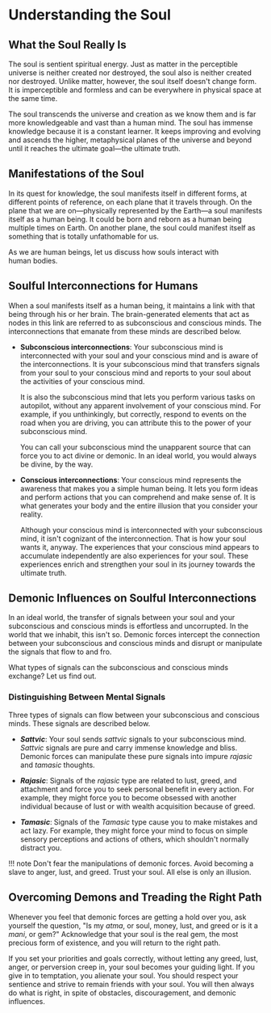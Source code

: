 # Understanding the&nbsp;Soul

## What the Soul Really&nbsp;Is

The soul is sentient spiritual energy. Just as matter in the perceptible universe is neither created nor destroyed, the soul also is neither created nor destroyed. Unlike matter, however, the soul itself doesn't change form. It is imperceptible and formless and can be everywhere in physical space at the same time.

The soul transcends the universe and creation as we know them and is far more knowledgeable and vast than a human mind. The soul has immense knowledge because it is a constant learner. It keeps improving and evolving and ascends the higher, metaphysical planes of the universe and beyond until it reaches the ultimate goal—the ultimate&nbsp;truth.

## Manifestations of the&nbsp;Soul

In its quest for knowledge, the soul manifests itself in different forms, at different points of reference, on each plane that it travels through. On the plane that we are on—physically represented by the Earth—a soul manifests itself as a human being. It could be born and reborn as a human being multiple times on Earth. On another plane, the soul could manifest itself as something that is totally unfathomable&nbsp;for&nbsp;us.

As we are human beings, let us discuss how souls interact with human&nbsp;bodies.

## Soulful Interconnections for&nbsp;Humans

When a soul manifests itself as a human being, it maintains a link with that being through his or her brain. The brain-generated elements that act as nodes in this link are referred to as subconscious and conscious minds. The interconnections that emanate from these minds are described&nbsp;below.

* **Subconscious interconnections**: Your subconscious mind is interconnected with your soul and your conscious mind and is aware of the interconnections. It is your subconscious mind that transfers signals from your soul to your conscious mind and reports to your soul about the activities of your conscious&nbsp;mind.  
  
    It is also the subconscious mind that lets you perform various tasks on autopilot, without any apparent involvement of your conscious mind. For example, if you unthinkingly, but correctly, respond to events on the road when you are driving, you can attribute this to the power of your subconscious&nbsp;mind.
    
    You can call your subconscious mind the unapparent source that can force you to act divine or demonic. In an ideal world, you would always be divine, by&nbsp;the&nbsp;way.
  
* **Conscious interconnections**: Your conscious mind represents the awareness that makes you a simple human being. It lets you form ideas and perform actions that you can comprehend and make sense of. It is what generates your body and the entire illusion that you consider your reality.
  
    Although your conscious mind is interconnected with your subconscious mind, it isn't cognizant of the interconnection. That is how your soul wants it, anyway. The experiences that your conscious mind appears to accumulate independently are also experiences for your soul. These experiences enrich and strengthen your soul in its journey towards the ultimate&nbsp;truth.

## Demonic Influences on Soulful Interconnections

In an ideal world, the transfer of signals between your soul and your subconscious and conscious minds is effortless and uncorrupted. In the world that we inhabit, this isn't so. Demonic forces intercept the connection between your subconscious and conscious minds and disrupt or manipulate the signals that flow to&nbsp;and&nbsp;fro.

What types of signals can the subconscious and conscious minds exchange? Let us find&nbsp;out.

### Distinguishing Between Mental Signals

Three types of signals can flow between your subconscious and conscious minds. These signals are described&nbsp;below.

* ***Sattvic***: Your soul sends *sattvic* signals to your subconscious mind. *Sattvic* signals are pure and carry immense knowledge and bliss. Demonic forces can manipulate these pure signals into impure *rajasic* and *tamasic* thoughts.

* ***Rajasic***: Signals of the *rajasic* type are related to lust, greed, and attachment and force you to seek personal benefit in every action. For example, they might force you to become obsessed with another individual because of lust or with wealth acquisition because of&nbsp;greed.
* ***Tamasic***: Signals of the *Tamasic* type cause you to make mistakes and act&nbsp;lazy. For example, they might force your mind to focus on simple sensory perceptions and actions of others, which shouldn't normally distract&nbsp;you.

!!! note
    Don't fear the manipulations of demonic forces. Avoid becoming a slave to anger, lust, and greed. Trust your soul. All else is only an illusion.

## Overcoming Demons and Treading the Right&nbsp;Path

Whenever you feel that demonic forces are getting a hold over you, ask yourself the question, "Is my *atma*, or soul, money, lust, and greed or is it a *mani*, or gem?" Acknowledge that your soul is the real gem, the most precious form of existence, and you will return to the right&nbsp;path.

If you set your priorities and goals correctly, without letting any greed, lust, anger, or perversion creep in, your soul becomes your guiding light. If you give in to temptation, you alienate your soul. You should respect your sentience and strive to remain friends with your soul. You will then always do what is right, in spite of obstacles, discouragement, and demonic influences.
